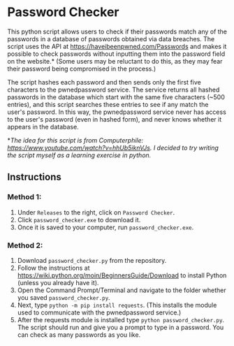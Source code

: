 # Password Checker
This python script allows users to check if their passwords match any of the passwords in a database of passwords obtained via data breaches. The script uses the API at https://haveibeenpwned.com/Passwords and makes it possible to check passwords without inputting them into the password field on the website.* (Some users may be reluctant to do this, as they may fear their password being compromised in the process.) 

The script hashes each password and then sends only the first five characters to the pwnedpassword service. The service returns all hashed passwords in the database which start with the same five characters (~500 entries), and this script searches these entries to see if any match the user's password. In this way, the pwnedpassword service never has access to the user's password (even in hashed form), and never knows whether it appears in the database.

**The idea for this script is from Computerphile: https://www.youtube.com/watch?v=hhUb5iknVJs. I decided to try writing the script myself as a learning exercise in python.*

## Instructions

### Method 1:
1. Under `Releases` to the right, click on `Password Checker`.
2. Click `password_checker.exe` to download it.
3. Once it is saved to your computer, run `password_checker.exe`.

### Method 2:
1. Download `password_checker.py` from the repository.
2. Follow the instructions at https://wiki.python.org/moin/BeginnersGuide/Download to install Python (unless you already have it).
3. Open the Command Prompt/Terminal and navigate to the folder whether you saved `password_checker.py`. 
4. Next, type `python -m pip install requests`. (This installs the module used to communicate with the pwnedpassword service.)
5. After the requests module is installed type `python password_checker.py`. The script should run and give you a prompt to type in a password. You can check as many passwords as you like.
